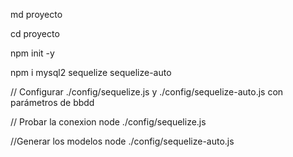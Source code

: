 md proyecto

cd proyecto

npm init -y

npm i mysql2 sequelize sequelize-auto

// Configurar ./config/sequelize.js y ./config/sequelize-auto.js con parámetros de bbdd

// Probar la conexion
node ./config/sequelize.js

//Generar los modelos
node ./config/sequelize-auto.js